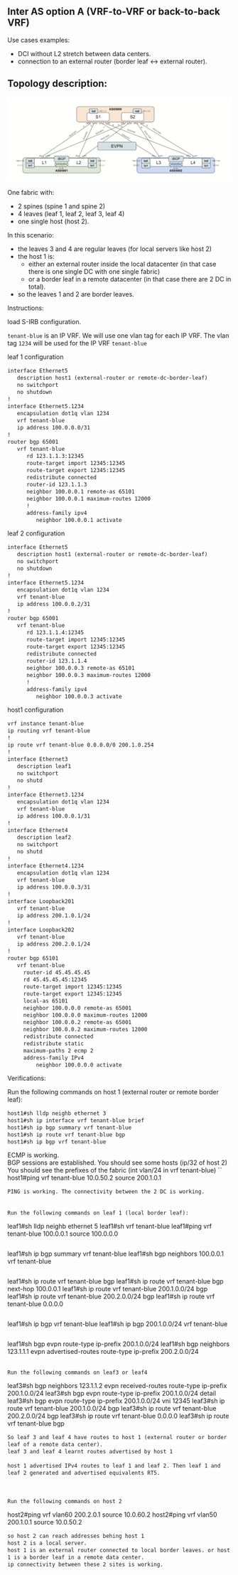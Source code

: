 ## Inter AS option A (VRF-to-VRF or back-to-back VRF) 

Use cases examples:  
- DCI without L2 stretch between data centers. 
- connection to an external router (border leaf <-> external router). 

## Topology description: 

![lab-topology.png](lab-topology.png) 

One fabric with:  
- 2 spines (spine 1 and spine 2) 
- 4 leaves (leaf 1, leaf 2, leaf 3, leaf 4) 
- one single host (host 2).  

In this scenario: 
- the leaves 3 and 4 are regular leaves (for local servers like host 2)   
- the host 1 is:  
  - either an external router inside the local datacenter (in that case there is one single DC with one single fabric) 
  - or a border leaf in a remote datacenter (in that case there are 2 DC in total).    
- so the leaves 1 and 2 are border leaves. 

Instructions: 

load S-IRB configuration. 

`tenant-blue` is an IP VRF. We will use one vlan tag for each IP VRF. The vlan tag `1234` will be used for the IP VRF `tenant-blue`




leaf 1  configuration 
```
interface Ethernet5
   description host1 (external-router or remote-dc-border-leaf)
   no switchport
   no shutdown
!
interface Ethernet5.1234
   encapsulation dot1q vlan 1234
   vrf tenant-blue
   ip address 100.0.0.0/31
!
router bgp 65001
   vrf tenant-blue
      rd 123.1.1.3:12345
      route-target import 12345:12345
      route-target export 12345:12345
      redistribute connected
      router-id 123.1.1.3
      neighbor 100.0.0.1 remote-as 65101
      neighbor 100.0.0.1 maximum-routes 12000
      !
      address-family ipv4
         neighbor 100.0.0.1 activate
```

leaf 2 configuration
```
interface Ethernet5
   description host1 (external-router or remote-dc-border-leaf)
   no switchport
   no shutdown
!
interface Ethernet5.1234
   encapsulation dot1q vlan 1234
   vrf tenant-blue
   ip address 100.0.0.2/31
!
router bgp 65001
   vrf tenant-blue
      rd 123.1.1.4:12345
      route-target import 12345:12345
      route-target export 12345:12345
      redistribute connected
      router-id 123.1.1.4
      neighbor 100.0.0.3 remote-as 65101
      neighbor 100.0.0.3 maximum-routes 12000
      !
      address-family ipv4
         neighbor 100.0.0.3 activate
```

host1 configuration
```
vrf instance tenant-blue
ip routing vrf tenant-blue 
!
ip route vrf tenant-blue 0.0.0.0/0 200.1.0.254
!
interface Ethernet3
   description leaf1
   no switchport
   no shutd
!
interface Ethernet3.1234
   encapsulation dot1q vlan 1234
   vrf tenant-blue
   ip address 100.0.0.1/31
!
interface Ethernet4
   description leaf2
   no switchport
   no shutd
!
interface Ethernet4.1234
   encapsulation dot1q vlan 1234
   vrf tenant-blue
   ip address 100.0.0.3/31
!
interface Loopback201
   vrf tenant-blue
   ip address 200.1.0.1/24
!
interface Loopback202
   vrf tenant-blue
   ip address 200.2.0.1/24
!
router bgp 65101
   vrf tenant-blue
     router-id 45.45.45.45
     rd 45.45.45.45:12345
     route-target import 12345:12345
     route-target export 12345:12345
     local-as 65101
     neighbor 100.0.0.0 remote-as 65001
     neighbor 100.0.0.0 maximum-routes 12000
     neighbor 100.0.0.2 remote-as 65001
     neighbor 100.0.0.2 maximum-routes 12000
     redistribute connected
     redistribute static
     maximum-paths 2 ecmp 2 
     address-family IPv4
         neighbor 100.0.0.0 activate
```

Verifications: 

Run the following commands on host 1 (external router or remote border leaf):  
```
host1#sh lldp neighb ethernet 3
host1#sh ip interface vrf tenant-blue brief 
host1#sh ip bgp summary vrf tenant-blue
host1#sh ip route vrf tenant-blue bgp
host1#sh ip bgp vrf tenant-blue
```
ECMP is working.  
BGP sessions are established. 
You should see some hosts (ip/32 of host 2) 
You should see the prefixes of the fabric (int vlan/24 in vrf tenant-blue) 
``
host1#ping vrf tenant-blue 10.0.50.2 source 200.1.0.1
```
PING is working. The connectivity between the 2 DC is working.  


Run the following commands on leaf 1 (local border leaf): 
```
leaf1#sh lldp neighb ethernet 5
leaf1#sh vrf tenant-blue 
leaf1#ping vrf tenant-blue 100.0.0.1 source 100.0.0.0
```
```
leaf1#sh ip bgp summary vrf tenant-blue
leaf1#sh bgp neighbors 100.0.0.1 vrf tenant-blue
```
```
leaf1#sh ip route vrf tenant-blue bgp
leaf1#sh ip route vrf tenant-blue bgp next-hop 100.0.0.1
leaf1#sh ip route vrf tenant-blue 200.1.0.0/24 bgp
leaf1#sh ip route vrf tenant-blue 200.2.0.0/24 bgp 
leaf1#sh ip route vrf tenant-blue 0.0.0.0 
```
```
leaf1#sh ip bgp vrf tenant-blue
leaf1#sh ip bgp 200.1.0.0/24 vrf tenant-blue 
```
```
leaf1#sh bgp evpn route-type ip-prefix 200.1.0.0/24 
leaf1#sh bgp neighbors 123.1.1.1 evpn advertised-routes route-type ip-prefix 200.2.0.0/24
```

Run the following commands on leaf3 or leaf4
```
leaf3#sh bgp neighbors 123.1.1.2 evpn received-routes route-type ip-prefix 200.1.0.0/24
leaf3#sh bgp evpn route-type ip-prefix 200.1.0.0/24 detail
leaf3#sh bgp evpn route-type ip-prefix 200.1.0.0/24 vni 12345
leaf3#sh ip route vrf tenant-blue 200.1.0.0/24 bgp
leaf3#sh ip route vrf tenant-blue 200.2.0.0/24 bgp 
leaf3#sh ip route vrf tenant-blue 0.0.0.0 
leaf3#sh ip route vrf tenant-blue bgp 
```
So leaf 3 and leaf 4 have routes to host 1 (external router or border leaf of a remote data center). 
leaf 3 and leaf 4 learnt routes advertised by host 1 

host 1 advertised IPv4 routes to leaf 1 and leaf 2. Then leaf 1 and leaf 2 generated and advertised equivalents RT5. 



Run the following commands on host 2 
```
host2#ping vrf vlan60 200.2.0.1 source 10.0.60.2
host2#ping vrf vlan50 200.1.0.1 source 10.0.50.2
```
so host 2 can reach addresses behing host 1
host 2 is a local server. 
host 1 is an external router connected to local border leaves. or host 1 is a border leaf in a remote data center.  
ip connectivity between these 2 sites is working.  

